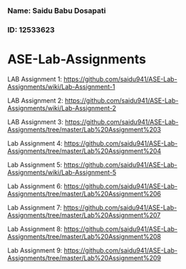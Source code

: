 ### Name: Saidu Babu Dosapati
### ID: 12533623

# ASE-Lab-Assignments

LAB Assignment 1: https://github.com/saidu941/ASE-Lab-Assignments/wiki/Lab-Assignment-1

LAB Assignment 2: https://github.com/saidu941/ASE-Lab-Assignments/wiki/Lab-Assignment-2

LAB Assignment 3: https://github.com/saidu941/ASE-Lab-Assignments/tree/master/Lab%20Assignment%203

Lab Assignment 4: https://github.com/saidu941/ASE-Lab-Assignments/tree/master/Lab%20Assignment%204

Lab Assignment 5: https://github.com/saidu941/ASE-Lab-Assignments/wiki/Lab-Assignment-5

Lab Assignment 6: https://github.com/saidu941/ASE-Lab-Assignments/tree/master/Lab%20Assignment%206

Lab Assignment 7: https://github.com/saidu941/ASE-Lab-Assignments/tree/master/Lab%20Assignment%207

Lab Assignment 8: https://github.com/saidu941/ASE-Lab-Assignments/tree/master/Lab%20Assignment%208

Lab Assignment 9: https://github.com/saidu941/ASE-Lab-Assignments/tree/master/Lab%20Assignment%209
